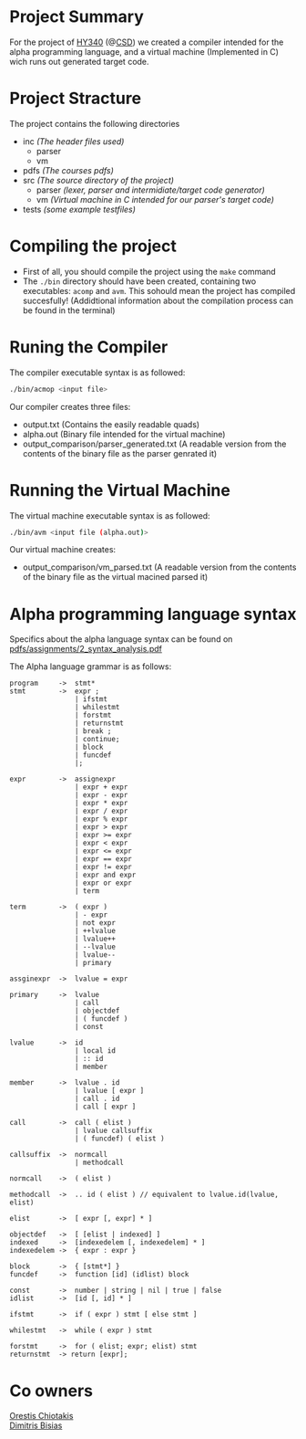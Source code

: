 # Project Summary

For the project of [HY340](https://www.csd.uoc.gr/~hy340/) (@[CSD](https://www.csd.uoc.gr/)) we created a compiler intended for the alpha programming language, and a virtual machine (Implemented in C) wich runs out generated target code.

# Project Stracture

The project contains the following directories

* inc *(The header files used)*
  + parser
  + vm
* pdfs *(The courses pdfs)*
* src *(The source directory of the project)*
  + parser *(lexer, parser and intermidiate/target code generator)*
  + vm *(Virtual machine in C intended for our parser's target code)*
* tests *(some example testfiles)* 

# Compiling the project
* First of all, you should compile the project using the `make` command<br>
* The `./bin` directory should have been created, containing two executables: `acomp` and `avm`. This sohould mean the project has compiled succesfully! (Addidtional information about the compilation process can be found in the terminal)

# Runing the Compiler
The compiler executable syntax is as followed:
```bash
./bin/acmop <input file>
```
Our compiler creates three files:
* output.txt (Contains the easily readable quads)
* alpha.out (Binary file intended for the virtual machine)
* output_comparison/parser_generated.txt (A readable version from the contents of the binary file as the parser genrated it)

# Running the Virtual Machine
The virtual machine executable syntax is as followed:
```bash
./bin/avm <input file (alpha.out)>
```
Our virtual machine creates:
* output_comparison/vm_parsed.txt (A readable version from the contents of the binary file as the virtual macined parsed it)

# Alpha programming language syntax
Specifics about the alpha language syntax can be found on [pdfs/assignments/2_syntax_analysis.pdf](https://github.com/papastam/HY340_Project/blob/master/pdfs/assignments/2_syntax_analysis.pdf)

The Alpha language grammar is as follows:
```
program     ->  stmt*
stmt        ->  expr ;
                | ifstmt
                | whilestmt
                | forstmt
                | returnstmt
                | break ;
                | continue;
                | block
                | funcdef
                |;

expr        ->  assignexpr
                | expr + expr
                | expr - expr
                | expr * expr
                | expr / expr
                | expr % expr
                | expr > expr
                | expr >= expr
                | expr < expr
                | expr <= expr
                | expr == expr
                | expr != expr
                | expr and expr
                | expr or expr
                | term

term        ->  ( expr )
                | - expr
                | not expr
                | ++lvalue
                | lvalue++
                | --lvalue
                | lvalue--
                | primary

assginexpr  ->  lvalue = expr

primary     ->  lvalue
                | call
                | objectdef
                | ( funcdef )
                | const

lvalue      ->  id
                | local id
                | :: id
                | member

member      ->  lvalue . id
                | lvalue [ expr ]
                | call . id
                | call [ expr ]

call        ->  call ( elist )
                | lvalue callsuffix
                | ( funcdef) ( elist )

callsuffix  ->  normcall
                | methodcall

normcall    ->  ( elist )

methodcall  ->  .. id ( elist ) // equivalent to lvalue.id(lvalue, elist)

elist       ->  [ expr [, expr] * ]

objectdef   ->  [ [elist | indexed] ]
indexed     ->  [indexedelem [, indexedelem] * ]
indexedelem ->  { expr : expr }

block       ->  { [stmt*] }
funcdef     ->  function [id] (idlist) block

const       ->  number | string | nil | true | false
idlist      ->  [id [, id] * ]

ifstmt      ->  if ( expr ) stmt [ else stmt ]

whilestmt   ->  while ( expr ) stmt

forstmt     ->  for ( elist; expr; elist) stmt
returnstmt  -> return [expr];
```


# Co owners

[Orestis Chiotakis](https://github.com/chiotak0)<br>
[Dimitris Bisias](https://github.com/dbisias)
